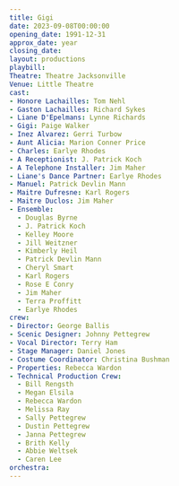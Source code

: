 ```yaml
---
title: Gigi
date: 2023-09-08T00:00:00
opening_date: 1991-12-31
approx_date: year
closing_date:
layout: productions
playbill:
Theatre: Theatre Jacksonville
Venue: Little Theatre
cast:
- Honore Lachailles: Tom Nehl
- Gaston Lachailles: Richard Sykes
- Liane D'Epelmans: Lynne Richards
- Gigi: Paige Walker
- Inez Alvarez: Gerri Turbow
- Aunt Alicia: Marion Conner Price
- Charles: Earlye Rhodes
- A Receptionist: J. Patrick Koch
- A Telephone Installer: Jim Maher
- Liane's Dance Partner: Earlye Rhodes
- Manuel: Patrick Devlin Mann
- Maitre Dufresne: Karl Rogers
- Maitre Duclos: Jim Maher
- Ensemble:
  - Douglas Byrne
  - J. Patrick Koch
  - Kelley Moore
  - Jill Weitzner
  - Kimberly Heil
  - Patrick Devlin Mann
  - Cheryl Smart
  - Karl Rogers
  - Rose E Conry
  - Jim Maher
  - Terra Proffitt
  - Earlye Rhodes
crew:
- Director: George Ballis
- Scenic Designer: Johnny Pettegrew
- Vocal Director: Terry Ham
- Stage Manager: Daniel Jones
- Costume Coordinator: Christina Bushman
- Properties: Rebecca Wardon
- Technical Production Crew:
  - Bill Rengsth
  - Megan Elsila
  - Rebecca Wardon
  - Melissa Ray
  - Sally Pettegrew
  - Dustin Pettegrew
  - Janna Pettegrew
  - Brith Kelly
  - Abbie Weltsek
  - Caren Lee
orchestra:
---
```


